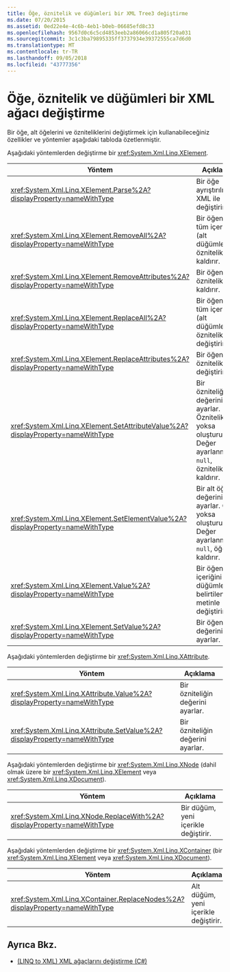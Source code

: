 ```yaml
---
title: Öğe, öznitelik ve düğümleri bir XML Tree3 değiştirme
ms.date: 07/20/2015
ms.assetid: 0ed22e4e-4c6b-4eb1-b0eb-06685efd8c33
ms.openlocfilehash: 9567d0c6c5cd4853eeb2a86066cd1a805f20a031
ms.sourcegitcommit: 3c1c3ba79895335ff3737934e39372555ca7d6d0
ms.translationtype: MT
ms.contentlocale: tr-TR
ms.lasthandoff: 09/05/2018
ms.locfileid: "43777356"
---
```

# <a name="modifying-elements-attributes-and-nodes-in-an-xml-tree"></a>Öğe, öznitelik ve düğümleri bir XML ağacı değiştirme
Bir öğe, alt öğelerini ve özniteliklerini değiştirmek için kullanabileceğiniz özellikler ve yöntemler aşağıdaki tabloda özetlenmiştir.  
  
 Aşağıdaki yöntemlerden değiştirme bir <xref:System.Xml.Linq.XElement>.  
  
|Yöntem|Açıklama|  
|------------|-----------------|  
|<xref:System.Xml.Linq.XElement.Parse%2A?displayProperty=nameWithType>|Bir öğe ayrıştırılmış XML ile değiştirir.|  
|<xref:System.Xml.Linq.XElement.RemoveAll%2A?displayProperty=nameWithType>|Bir öğenin tüm içeriğin (alt düğümleri ve öznitelikleri) kaldırır.|  
|<xref:System.Xml.Linq.XElement.RemoveAttributes%2A?displayProperty=nameWithType>|Bir öğenin öznitelikleri kaldırır.|  
|<xref:System.Xml.Linq.XElement.ReplaceAll%2A?displayProperty=nameWithType>|Bir öğenin tüm içeriğin (alt düğümleri ve öznitelikleri) değiştirir.|  
|<xref:System.Xml.Linq.XElement.ReplaceAttributes%2A?displayProperty=nameWithType>|Bir öğenin öznitelikleri değiştirir.|  
|<xref:System.Xml.Linq.XElement.SetAttributeValue%2A?displayProperty=nameWithType>|Bir özniteliğin değerini ayarlar. Öznitelik yoksa oluşturur. Değer ayarlanmışsa `null`, öznitelik kaldırır.|  
|<xref:System.Xml.Linq.XElement.SetElementValue%2A?displayProperty=nameWithType>|Bir alt öğenin değerini ayarlar. Öğe yoksa oluşturur. Değer ayarlanmışsa `null`, öğeyi kaldırır.|  
|<xref:System.Xml.Linq.XElement.Value%2A?displayProperty=nameWithType>|Bir öğenin içeriğini (alt düğümleri) belirtilen metinle değiştirir.|  
|<xref:System.Xml.Linq.XElement.SetValue%2A?displayProperty=nameWithType>|Bir öğenin değerini ayarlar.|  
  
 Aşağıdaki yöntemlerden değiştirme bir <xref:System.Xml.Linq.XAttribute>.  
  
|Yöntem|Açıklama|  
|------------|-----------------|  
|<xref:System.Xml.Linq.XAttribute.Value%2A?displayProperty=nameWithType>|Bir özniteliğin değerini ayarlar.|  
|<xref:System.Xml.Linq.XAttribute.SetValue%2A?displayProperty=nameWithType>|Bir özniteliğin değerini ayarlar.|  
  
 Aşağıdaki yöntemlerden değiştirme bir <xref:System.Xml.Linq.XNode> (dahil olmak üzere bir <xref:System.Xml.Linq.XElement> veya <xref:System.Xml.Linq.XDocument>).  
  
|Yöntem|Açıklama|  
|------------|-----------------|  
|<xref:System.Xml.Linq.XNode.ReplaceWith%2A?displayProperty=nameWithType>|Bir düğüm, yeni içerikle değiştirir.|  
  
 Aşağıdaki yöntemlerden değiştirme bir <xref:System.Xml.Linq.XContainer> (bir <xref:System.Xml.Linq.XElement> veya <xref:System.Xml.Linq.XDocument>).  
  
|Yöntem|Açıklama|  
|------------|-----------------|  
|<xref:System.Xml.Linq.XContainer.ReplaceNodes%2A?displayProperty=nameWithType>|Alt düğüm, yeni içerikle değiştirir.|  
  
## <a name="see-also"></a>Ayrıca Bkz.

- [(LINQ to XML) XML ağaçlarını değiştirme (C#)](../../../../csharp/programming-guide/concepts/linq/modifying-xml-trees-linq-to-xml.md)
